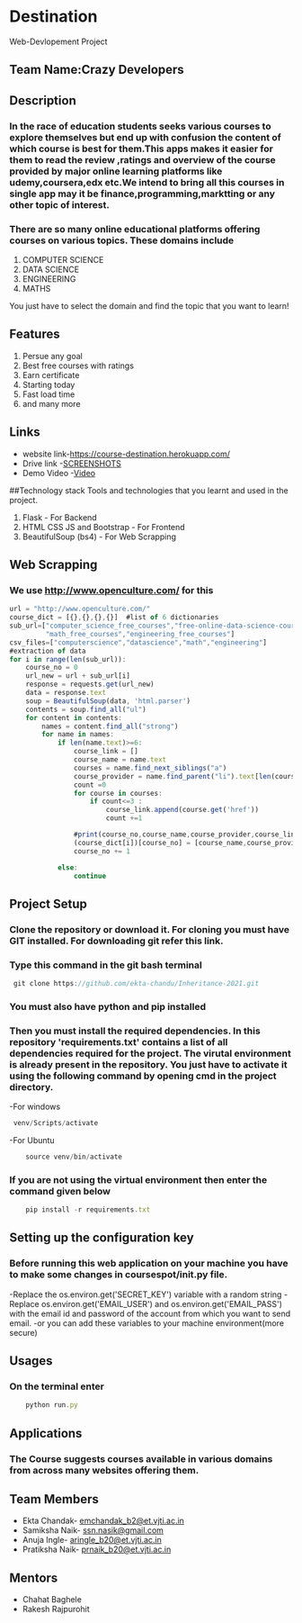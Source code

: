 # Destination
Web-Devlopement Project
## Team Name:Crazy Developers

## Description
  ### In the race of education students seeks various courses to explore themselves but end up with confusion the content of which course is best for them.This apps makes it easier for them to read the review ,ratings and overview of the course provided by major online learning platforms like udemy,coursera,edx etc.We intend to bring all this courses in single app may it be finance,programming,marktting or any other topic of interest.

### There are so many online educational platforms offering courses on various topics. These domains include
 1. COMPUTER SCIENCE
 2. DATA SCIENCE
 3. ENGINEERING
 4. MATHS 

You just have to select the domain and find the topic that you want to learn!

## Features
 1. Persue any goal
 2. Best free courses with ratings
 3. Earn certificate
 4. Starting today 
 5. Fast load time
 6. and many more

## Links
- website link-https://course-destination.herokuapp.com/
- Drive link -[SCREENSHOTS](https://drive.google.com/drive/folders/1--DoNhxr2Y7h8s3Br1JxZPmGnwi3rqVu)
- Demo Video -[Video](https://drive.google.com/file/d/1BTRR0zFYdLsWrKfIktd3iQYTS-QvoOAy/view?usp=drivesdk)

##Technology stack
Tools and technologies that you learnt and used in the project.

 1. Flask - For Backend 
 2. HTML CSS JS and Bootstrap - For Frontend
 3. BeautifulSoup (bs4) - For Web Scrapping


## Web Scrapping
### We use http://www.openculture.com/ for this
```javascript
url = "http://www.openculture.com/"
course_dict = [{},{},{},{}]  #list of 6 dictionaries
sub_url=["computer_science_free_courses","free-online-data-science-courses",
         "math_free_courses","engineering_free_courses"]
csv_files=["computerscience","datascience","math","engineering"]
#extraction of data
for i in range(len(sub_url)):
    course_no = 0
    url_new = url + sub_url[i]
    response = requests.get(url_new)
    data = response.text
    soup = BeautifulSoup(data, 'html.parser')
    contents = soup.find_all("ul")
    for content in contents:
        names = content.find_all("strong")
        for name in names:
            if len(name.text)>=6:
                course_link = []
                course_name = name.text
                courses = name.find_next_siblings("a")
                course_provider = name.find_parent("li").text[len(course_name)+1:]
                count =0
                for course in courses:
                    if count<=3 :
                        course_link.append(course.get('href'))
                        count +=1

                #print(course_no,course_name,course_provider,course_link)
                (course_dict[i])[course_no] = [course_name,course_provider,course_link]
                course_no += 1

            else:
                continue
```

## Project Setup
### Clone the repository or download it. For cloning you must have GIT installed. For downloading git refer this link.

### Type this command in the git bash terminal
```javascript
 git clone https://github.com/ekta-chandu/Inheritance-2021.git
```
### You must also have python and pip installed

### Then you must install the required dependencies. In this repository 'requirements.txt' contains a list of all dependencies required for the project. The virutal environment is already present in the repository. You just have to activate it using the following command by opening cmd in the project directory.
-For windows
```javascript
 venv/Scripts/activate
```
-For Ubuntu
```javascript
    source venv/bin/activate
```

### If you are not using the virtual environment then enter the command given below
```javascript
    pip install -r requirements.txt
```
## Setting up the configuration key
### Before running this web application on your machine you have to make some changes in coursespot/init.py file.

-Replace the os.environ.get('SECRET_KEY') variable with a random string
-Replace os.environ.get('EMAIL_USER') and os.environ.get('EMAIL_PASS') with the email id and password of the account from which you want to send email.
-or you can add these variables to your machine environment(more secure)
## Usages
### On the terminal enter
```javascript
    python run.py
```
## Applications
### The Course  suggests courses available in various domains from across many websites offering them.

## Team Members
   - Ekta Chandak-
     emchandak_b2@et.vjti.ac.in
   - Samiksha Naik-
     ssn.nasik@gmail.com
   - Anuja Ingle-
     aringle_b20@et.vjti.ac.in
   - Pratiksha Naik-
     prnaik_b20@et.vjti.ac.in

     
## Mentors
   - Chahat Baghele
   - Rakesh Rajpurohit
